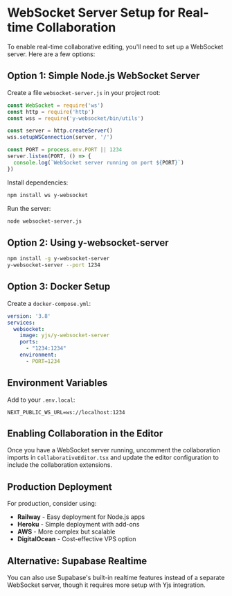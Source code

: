 # WebSocket Server Setup for Real-time Collaboration

To enable real-time collaborative editing, you'll need to set up a WebSocket server. Here are a few options:

## Option 1: Simple Node.js WebSocket Server

Create a file `websocket-server.js` in your project root:

```javascript
const WebSocket = require('ws')
const http = require('http')
const wss = require('y-websocket/bin/utils')

const server = http.createServer()
wss.setupWSConnection(server, '/')

const PORT = process.env.PORT || 1234
server.listen(PORT, () => {
  console.log(`WebSocket server running on port ${PORT}`)
})
```

Install dependencies:
```bash
npm install ws y-websocket
```

Run the server:
```bash
node websocket-server.js
```

## Option 2: Using y-websocket-server

```bash
npm install -g y-websocket-server
y-websocket-server --port 1234
```

## Option 3: Docker Setup

Create a `docker-compose.yml`:

```yaml
version: '3.8'
services:
  websocket:
    image: yjs/y-websocket-server
    ports:
      - "1234:1234"
    environment:
      - PORT=1234
```

## Environment Variables

Add to your `.env.local`:

```
NEXT_PUBLIC_WS_URL=ws://localhost:1234
```

## Enabling Collaboration in the Editor

Once you have a WebSocket server running, uncomment the collaboration imports in `CollaborativeEditor.tsx` and update the editor configuration to include the collaboration extensions.

## Production Deployment

For production, consider using:
- **Railway** - Easy deployment for Node.js apps
- **Heroku** - Simple deployment with add-ons
- **AWS** - More complex but scalable
- **DigitalOcean** - Cost-effective VPS option

## Alternative: Supabase Realtime

You can also use Supabase's built-in realtime features instead of a separate WebSocket server, though it requires more setup with Yjs integration.













